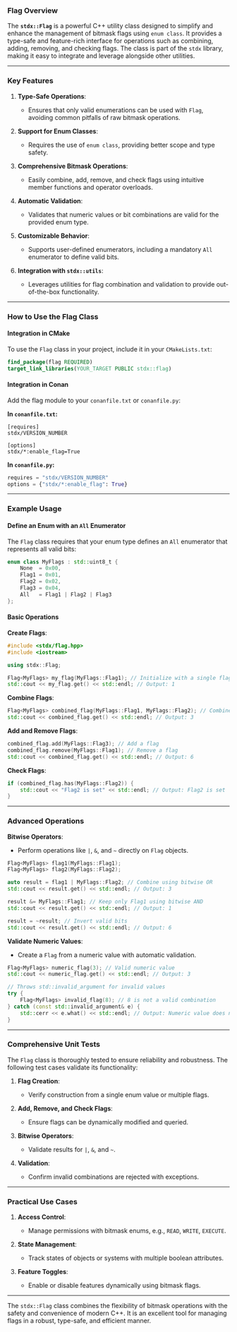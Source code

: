 ### Flag Overview

The **`stdx::Flag`** is a powerful C++ utility class designed to simplify and enhance the management of bitmask flags using `enum class`. It provides a type-safe and feature-rich interface for operations such as combining, adding, removing, and checking flags. The class is part of the `stdx` library, making it easy to integrate and leverage alongside other utilities.

---

### Key Features

1. **Type-Safe Operations**:
   - Ensures that only valid enumerations can be used with `Flag`, avoiding common pitfalls of raw bitmask operations.

2. **Support for Enum Classes**:
   - Requires the use of `enum class`, providing better scope and type safety.

3. **Comprehensive Bitmask Operations**:
   - Easily combine, add, remove, and check flags using intuitive member functions and operator overloads.

4. **Automatic Validation**:
   - Validates that numeric values or bit combinations are valid for the provided enum type.

5. **Customizable Behavior**:
   - Supports user-defined enumerators, including a mandatory `All` enumerator to define valid bits.

6. **Integration with `stdx::utils`**:
   - Leverages utilities for flag combination and validation to provide out-of-the-box functionality.

---

### How to Use the Flag Class

#### **Integration in CMake**

To use the `Flag` class in your project, include it in your `CMakeLists.txt`:

```cmake
find_package(flag REQUIRED)
target_link_libraries(YOUR_TARGET PUBLIC stdx::flag)
```

#### **Integration in Conan**

Add the flag module to your `conanfile.txt` or `conanfile.py`:

**In `conanfile.txt`:**
```plaintext
[requires]
stdx/VERSION_NUMBER

[options]
stdx/*:enable_flag=True
```

**In `conanfile.py`:**
```python
requires = "stdx/VERSION_NUMBER"
options = {"stdx/*:enable_flag": True}
```

---

### Example Usage

#### **Define an Enum with an `All` Enumerator**

The `Flag` class requires that your enum type defines an `All` enumerator that represents all valid bits:

```cpp
enum class MyFlags : std::uint8_t {
    None  = 0x00,
    Flag1 = 0x01,
    Flag2 = 0x02,
    Flag3 = 0x04,
    All   = Flag1 | Flag2 | Flag3
};
```

#### **Basic Operations**

**Create Flags**:
```cpp
#include <stdx/flag.hpp>
#include <iostream>

using stdx::Flag;

Flag<MyFlags> my_flag(MyFlags::Flag1); // Initialize with a single flag
std::cout << my_flag.get() << std::endl; // Output: 1
```

**Combine Flags**:
```cpp
Flag<MyFlags> combined_flag(MyFlags::Flag1, MyFlags::Flag2); // Combine multiple flags
std::cout << combined_flag.get() << std::endl; // Output: 3
```

**Add and Remove Flags**:
```cpp
combined_flag.add(MyFlags::Flag3); // Add a flag
combined_flag.remove(MyFlags::Flag1); // Remove a flag
std::cout << combined_flag.get() << std::endl; // Output: 6
```

**Check Flags**:
```cpp
if (combined_flag.has(MyFlags::Flag2)) {
    std::cout << "Flag2 is set" << std::endl; // Output: Flag2 is set
}
```

---

### Advanced Operations

**Bitwise Operators**:
- Perform operations like `|`, `&`, and `~` directly on `Flag` objects.
```cpp
Flag<MyFlags> flag1(MyFlags::Flag1);
Flag<MyFlags> flag2(MyFlags::Flag2);

auto result = flag1 | MyFlags::Flag2; // Combine using bitwise OR
std::cout << result.get() << std::endl; // Output: 3

result &= MyFlags::Flag1; // Keep only Flag1 using bitwise AND
std::cout << result.get() << std::endl; // Output: 1

result = ~result; // Invert valid bits
std::cout << result.get() << std::endl; // Output: 6
```

**Validate Numeric Values**:
- Create a `Flag` from a numeric value with automatic validation.
```cpp
Flag<MyFlags> numeric_flag(3); // Valid numeric value
std::cout << numeric_flag.get() << std::endl; // Output: 3

// Throws std::invalid_argument for invalid values
try {
    Flag<MyFlags> invalid_flag(8); // 8 is not a valid combination
} catch (const std::invalid_argument& e) {
    std::cerr << e.what() << std::endl; // Output: Numeric value does not represent a valid combination of enum flags.
}
```

---

### Comprehensive Unit Tests

The `Flag` class is thoroughly tested to ensure reliability and robustness. The following test cases validate its functionality:

1. **Flag Creation**:
   - Verify construction from a single enum value or multiple flags.

2. **Add, Remove, and Check Flags**:
   - Ensure flags can be dynamically modified and queried.

3. **Bitwise Operators**:
   - Validate results for `|`, `&`, and `~`.

4. **Validation**:
   - Confirm invalid combinations are rejected with exceptions.

---

### Practical Use Cases

1. **Access Control**:
   - Manage permissions with bitmask enums, e.g., `READ`, `WRITE`, `EXECUTE`.

2. **State Management**:
   - Track states of objects or systems with multiple boolean attributes.

3. **Feature Toggles**:
   - Enable or disable features dynamically using bitmask flags.

---

The `stdx::Flag` class combines the flexibility of bitmask operations with the safety and convenience of modern C++. It is an excellent tool for managing flags in a robust, type-safe, and efficient manner.